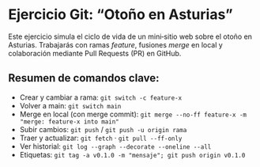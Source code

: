 # Ejercicio Git: “Otoño en Asturias” 

Este ejercicio simula el ciclo de vida de un mini‑sitio web sobre el otoño en Asturias. Trabajarás con ramas *feature*, fusiones *merge* en local y colaboración mediante Pull Requests (PR) en GitHub.

##  Resumen de comandos clave:

- Crear y cambiar a rama: `git switch -c feature-x`
- Volver a main: `git switch main`
- Merge en local (con merge commit): `git merge --no-ff feature-x -m "merge: feature-x into main"`
- Subir cambios: `git push` / `git push -u origin rama`
- Traer y actualizar: `git fetch` · `git pull --ff-only`
- Ver historial: `git log --graph --decorate --oneline --all`
- Etiquetas: `git tag -a v0.1.0 -m "mensaje"; git push origin v0.1.0`

